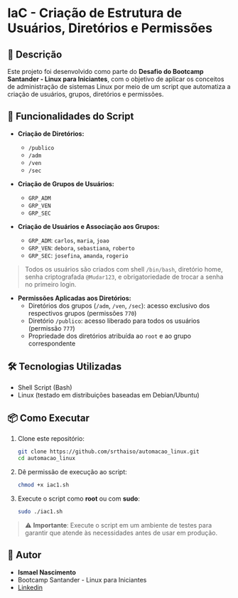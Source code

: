 # IaC - Criação de Estrutura de Usuários, Diretórios e Permissões

## 📄 Descrição

Este projeto foi desenvolvido como parte do **Desafio do Bootcamp Santander - Linux para Iniciantes**, com o objetivo de aplicar os conceitos de administração de sistemas Linux por meio de um script que automatiza a criação de usuários, grupos, diretórios e permissões.

## 🚀 Funcionalidades do Script

- **Criação de Diretórios:**
  - `/publico`
  - `/adm`
  - `/ven`
  - `/sec`

- **Criação de Grupos de Usuários:**
  - `GRP_ADM`
  - `GRP_VEN`
  - `GRP_SEC`

- **Criação de Usuários e Associação aos Grupos:**
  - `GRP_ADM`: `carlos`, `maria`, `joao`
  - `GRP_VEN`: `debora`, `sebastiana`, `roberto`
  - `GRP_SEC`: `josefina`, `amanda`, `rogerio`

> Todos os usuários são criados com shell `/bin/bash`, diretório home, senha criptografada `@Mudar123`, e obrigatoriedade de trocar a senha no primeiro login.

- **Permissões Aplicadas aos Diretórios:**
  - Diretórios dos grupos (`/adm`, `/ven`, `/sec`): acesso exclusivo dos respectivos grupos (permissões `770`)
  - Diretório `/publico`: acesso liberado para todos os usuários (permissão `777`)
  - Propriedade dos diretórios atribuída ao `root` e ao grupo correspondente

## 🛠️ Tecnologias Utilizadas

- Shell Script (Bash)
- Linux (testado em distribuições baseadas em Debian/Ubuntu)

## 📦 Como Executar

1. Clone este repositório:
   ```bash
   git clone https://github.com/srthaiso/automacao_linux.git
   cd automacao_linux
   ```

2. Dê permissão de execução ao script:
   ```bash
   chmod +x iac1.sh
   ```

3. Execute o script como **root** ou com **sudo**:
   ```bash
   sudo ./iac1.sh
   ```

> ⚠️ **Importante**: Execute o script em um ambiente de testes para garantir que atende às necessidades antes de usar em produção.

## 👤 Autor

- **Ismael Nascimento**  
- Bootcamp Santander - Linux para Iniciantes  
- [Linkedin](https://www.linkedin.com/in/inascimento/)
